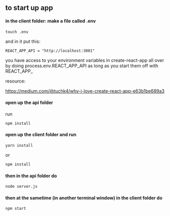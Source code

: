## to start up app

#### in the client folder: make a file called .env

```
touch .env
```

and in it put this:

```
REACT_APP_API = "http://localhost:3001"
```

you have access to your environment variables in create-react-app all over by doing process.env.REACT_APP_API as long as you start them off with REACT_APP_

resource:

https://medium.com/@tuchk4/why-i-love-create-react-app-e63b1be689a3 

#### open up the api folder

run 

```
npm install
```

#### open up the client folder and run

```
yarn install 
```

or 

```
npm install
```

#### then in the api folder do 

```
node server.js
```

#### then at the sametime (in another terminal window) in the client folder do

```
npm start
```